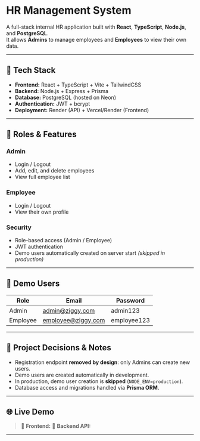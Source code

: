 # HR Management System

A full-stack internal HR application built with **React**, **TypeScript**, **Node.js**, and **PostgreSQL**.  
It allows **Admins** to manage employees and **Employees** to view their own data.

---

## 🧱 Tech Stack

- **Frontend:** React + TypeScript + Vite + TailwindCSS  
- **Backend:** Node.js + Express + Prisma  
- **Database:** PostgreSQL (hosted on Neon)  
- **Authentication:** JWT + bcrypt  
- **Deployment:** Render (API) + Vercel/Render (Frontend)

---

## 👤 Roles & Features

### Admin
- Login / Logout  
- Add, edit, and delete employees  
- View full employee list  

### Employee
- Login / Logout  
- View their own profile  

### Security
- Role-based access (Admin / Employee)  
- JWT authentication  
- Demo users automatically created on server start *(skipped in production)*  

---

## 👥 Demo Users

| Role | Email | Password |
|------|--------|----------|
| Admin | admin@ziggy.com | admin123 |
| Employee | employee@ziggy.com | employee123 |

---

## 🧠 Project Decisions & Notes

- Registration endpoint **removed by design**: only Admins can create new users.  
- Demo users are created automatically in development.  
- In production, demo user creation is **skipped** (`NODE_ENV=production`).  
- Database access and migrations handled via **Prisma ORM**.  

---

## 🌐 Live Demo
> 🔗 **Frontend:** 
> 🔗 **Backend API:**



---
